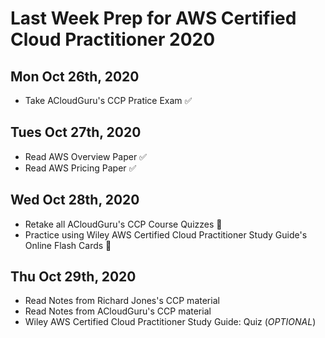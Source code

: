 # Last Week Prep for AWS Certified Cloud Practitioner 2020 

## Mon Oct 26th, 2020
- Take ACloudGuru's CCP Pratice Exam ✅

## Tues Oct 27th, 2020
- Read AWS Overview Paper ✅
- Read AWS Pricing Paper ✅ 

## Wed Oct 28th, 2020
- Retake all ACloudGuru's CCP Course Quizzes 🚧
- Practice using Wiley AWS Certified Cloud Practitioner Study Guide's Online Flash Cards 🚧

## Thu Oct 29th, 2020
- Read Notes from Richard Jones's CCP material
- Read Notes from ACloudGuru's CCP material
- Wiley AWS Certified Cloud Practitioner Study Guide: Quiz (*OPTIONAL*)


